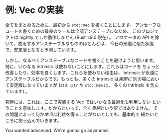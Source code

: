 <!--
# Example: Implementing Vec
-->

# 例: Vec の実装

<!--
To bring everything together, we're going to write `std::Vec` from scratch.
Because all the best tools for writing unsafe code are unstable, this
project will only work on nightly (as of Rust 1.9.0). With the exception of the
allocator API, much of the unstable code we'll use is expected to be stabilized
in a similar form as it is today.
-->

全てをまとめるために、最初から `std::Vec` を書くことにします。
アンセーフなコードを書くための最良のツールは全部アンステーブルなため、
このプロジェクトは nightly でしか動作しません (Rust 1.9.0 現在) 。
アロケータの API を除いて、使用するアンステーブルなもののほとんどは、
今日の形態に似た状態で、安定版となると予測しています。

<!--
However we will generally try to avoid unstable code where possible. In
particular we won't use any intrinsics that could make a code a little
bit nicer or efficient because intrinsics are permanently unstable. Although
many intrinsics *do* become stabilized elsewhere (`std::ptr` and `std::mem`
consist of many intrinsics).
-->

しかし、なるべくアンステーブルなコードを書くことを避けようと思います。
特に、いかなる intrinsic は使わないことにします。これらはコードを
ちょっと改善したり、効率を良くします。これらを使わない理由は、
intrinsic が永遠にアンステーブルだからです。もっとも、多くの intrinsic は*実際に*
別の場において安定版になっていますが (`std::ptr` や `std::mem` は、
多くの intrinsic を含んでいます) 。

<!--
Ultimately this means our implementation may not take advantage of all
possible optimizations, though it will be by no means *naive*. We will
definitely get into the weeds over nitty-gritty details, even
when the problem doesn't *really* merit it.
-->

究極には、これは、ここで実装する Vec ではいかなる最適化も利用しない
ということを意味します。だからといって、全く*単純*という訳ではありません。
その問題によって何か*本当に*利益を得ることがないとしても、基本的で
細かいところに突っ込んでいきます。

You wanted advanced. We're gonna go advanced.

